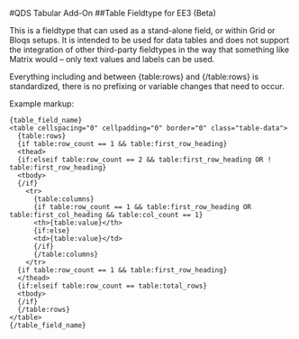 #QDS Tabular Add-On
##Table Fieldtype for EE3 (Beta)

This is a fieldtype that can used as a stand-alone field, or within Grid or Bloqs
setups. It is intended to be used for data tables and does not support the integration
of other third-party fieldtypes in the way that something like Matrix would – only
text values and labels can be used.

Everything including and between {table:rows} and {/table:rows} is standardized,
there is no prefixing or variable changes that need to occur.

Example markup:

```
{table_field_name}
<table cellspacing="0" cellpadding="0" border="0" class="table-data">
  {table:rows}
  {if table:row_count == 1 && table:first_row_heading}
  <thead>
  {if:elseif table:row_count == 2 && table:first_row_heading OR ! table:first_row_heading}
  <tbody>
  {/if}
    <tr>
      {table:columns}
      {if table:row_count == 1 && table:first_row_heading OR table:first_col_heading && table:col_count == 1}
      <th>{table:value}</th>
      {if:else}
      <td>{table:value}</td>
      {/if}
      {/table:columns}
    </tr>
  {if table:row_count == 1 && table:first_row_heading}
  </thead>
  {if:elseif table:row_count == table:total_rows}
  <tbody>
  {/if}
  {/table:rows}
</table>
{/table_field_name}
```
